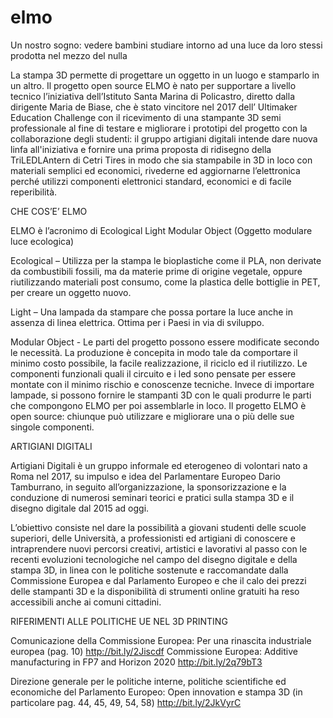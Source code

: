 # elmo

Un nostro sogno: vedere bambini studiare intorno ad una luce da loro stessi prodotta nel mezzo del nulla
  
La stampa 3D permette di progettare un oggetto in un luogo e stamparlo in un altro. Il progetto open source ELMO è nato per supportare a livello tecnico l’iniziativa dell’Istituto Santa Marina di Policastro, diretto dalla dirigente Maria de Biase, che è stato vincitore nel 2017 dell’ Ultimaker Education Challenge con il ricevimento di una stampante 3D semi professionale al fine di testare e migliorare i prototipi del progetto con la collaborazione degli studenti: il gruppo artigiani digitali intende dare nuova linfa all'iniziativa e fornire una prima proposta di ridisegno della TriLEDLAntern di Cetri Tires in modo che sia stampabile in 3D in loco con materiali semplici ed economici, rivederne ed aggiornarne l’elettronica perché utilizzi componenti elettronici standard, economici e di facile reperibilità.

CHE COS’E’ ELMO

ELMO è l’acronimo di Ecological Light Modular Object (Oggetto modulare luce ecologica)

Ecological – Utilizza per la stampa le bioplastiche come il PLA, non derivate da combustibili fossili, ma da materie prime di origine vegetale, oppure riutilizzando materiali post consumo, come la plastica delle bottiglie in PET, per creare un oggetto nuovo.

Light – Una lampada da stampare che possa portare la luce anche in assenza di linea elettrica. Ottima per i Paesi in via di sviluppo.

Modular Object - Le parti del progetto possono essere modificate secondo le necessità. La produzione è concepita in modo tale da comportare il minimo costo possibile, la facile realizzazione, il riciclo ed il riutilizzo. Le componenti funzionali quali il circuito e i led sono pensate per essere montate con il minimo rischio e conoscenze tecniche. Invece di importare lampade, si possono fornire le stampanti 3D con le quali produrre le parti che compongono ELMO per poi assemblarle in loco.
Il progetto ELMO è open source: chiunque può utilizzare e migliorare una o più delle sue singole componenti.

ARTIGIANI DIGITALI

Artigiani Digitali è un gruppo informale ed eterogeneo di volontari nato a Roma nel 2017, su impulso e idea del Parlamentare Europeo Dario Tamburrano, in seguito all’organizzazione, la sponsorizzazione e la conduzione di numerosi seminari teorici e pratici sulla stampa 3D e il disegno digitale dal 2015 ad oggi.

L’obiettivo consiste nel dare la possibilità a giovani studenti delle scuole superiori, delle Università, a professionisti ed artigiani di conoscere e intraprendere nuovi percorsi creativi, artistici e lavorativi al passo con le recenti evoluzioni tecnologiche nel campo del disegno digitale e della stampa 3D, in linea con le politiche sostenute e raccomandate dalla Commissione Europea e dal Parlamento Europeo e che il calo dei prezzi delle stampanti 3D e la disponibilità di strumenti online gratuiti ha reso accessibili anche ai comuni cittadini.

RIFERIMENTI ALLE POLITICHE UE NEL 3D PRINTING

Comunicazione della Commissione Europea: Per una rinascita industriale europea (pag. 10) http://bit.ly/2Jiscdf
Commissione Europea: Additive manufacturing in FP7 and Horizon 2020 
http://bit.ly/2q79bT3 

Direzione generale per le politiche interne, politiche scientifiche ed economiche del Parlamento Europeo: Open innovation e stampa 3D (in particolare pag. 44, 45, 49, 54, 58) http://bit.ly/2JkVyrC
